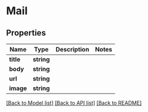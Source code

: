 # Mail

## Properties
Name | Type | Description | Notes
------------ | ------------- | ------------- | -------------
**title** | **string** |  | 
**body** | **string** |  | 
**url** | **string** |  | 
**image** | **string** |  | 

[[Back to Model list]](../README.md#documentation-for-models) [[Back to API list]](../README.md#documentation-for-api-endpoints) [[Back to README]](../README.md)


